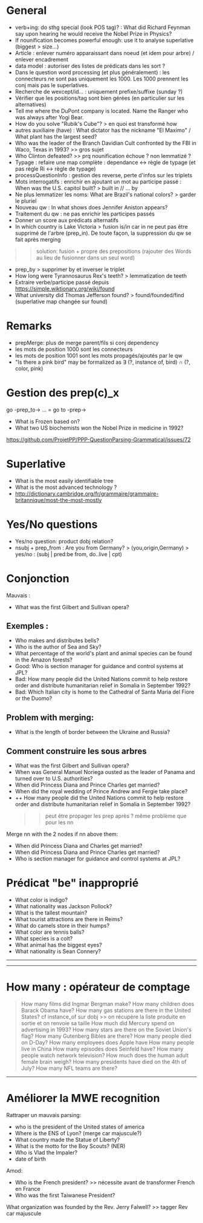 General
=======

* verb+ing: do sthg special (look POS tag)? : What did Richard Feynman say upon hearing he would receive the Nobel Prize in Physics?
* If nounification becomes powerful enough: use it to analyse superlative (biggest > size...)
* Article : enlever numéro apparaissant dans noeud (et idem pour arbre) / enlever encadrement
* data model : autoriser des listes de prédicats dans les sort ?
* Dans le question word processing (et plus généralement) : les connecteurs ne sont pas uniquement les 1000. Les 1000 prennent les conj mais pas le superlatives.
* Recherche de wexcept/id... : uniquement prefixe/suffixe (sunday ?)
* Vérifier que les positions/tag sont bien gérées (en particulier sur les alternatives)
* Tell me where the DuPont company is located. Name the Ranger who was always after Yogi Bear.
* How do you solve "Rubik's Cube"? > en quoi est transformé how
* autres auxiliaire (have) : What dictator has the nickname "El Maximo" / What plant has the largest seed?
* Who was the leader of the Branch Davidian Cult confronted by the FBI in Waco, Texas in 1993?    >> gros sujet
* Who Clinton defeated?                                                                           >> prq nounification échoue ? non lemmatizé ?
* Typage : refaire une map complète : dependance <-> règle de typage (et pas règle Ri <-> règle de typage)
* processQuestionInfo : gestion des reverse, perte d'infos sur les triplets
* Mots interrogatifs : enrichir en ajoutant un mot au participe passé : When was the U.S. capitol built? > built in // ... by
* Ne plus lemmatizer les noms: What are Brazil's national colors? > garder le pluriel
* Nouveau qw : In what shows does Jennifer Aniston appears?
* Traitement du qw : ne pas enrichir les participes passés
* Donner un score aux prédicats alternatifs
* In which country is Lake Victoria > fusion is/in car in ne peut pas être supprimé de l'arbre (prep_in). De toute façon, la suppression du qw se fait après merging
 >> solution: fusion + propre des prepositions (rajouter des Words au lieu de fusionner dans un seul word)
* prep_by > supprimer by et inverser le triplet
* How long were Tyrannosaurus Rex's teeth? > lemmatization de teeth
* Extraire verbe/participe passé depuis https://simple.wiktionary.org/wiki/found
* What university did Thomas Jefferson found? > found/founded/find (superlative map changée sur found)

Remarks
=======

* prepMerge: plus de merge parent/fils si conj dependency
* les mots de position 1000 sont les connecteurs
* les mots de position 1001 sont les mots propagés/ajoutés par le qw
* "Is there a pink bird" may be formalized as ∃ (?, instance of, bird) ∩ (?, color, pink)

Gestion des prep(c)_x
=====================

go -prep_to-> ... = go to -prep->
* What is Frozen based on?
* What two US biochemists won the Nobel Prize in medicine in 1992?

https://github.com/ProjetPP/PPP-QuestionParsing-Grammatical/issues/72

Superlative
===========

* What is the most easily identifiable tree
* What is the most advanced technology ?
* http://dictionary.cambridge.org/fr/grammaire/grammaire-britannique/most-the-most-mostly

Yes/No questions
================

* Yes/no question: product dobj relation?
* nsubj + prep_from                 : Are you from Germany?                     > (you,origin,Germany) > yes/no : (subj | pred:be from, do..live | cpt)

Conjonction
===========

Mauvais : 
  * What was the first Gilbert and Sullivan opera?

Exemples :
----------
* Who makes and distributes bells?
* Who is the author of Sea and Sky?
* What percentage of the world's plant and animal species can be found in the Amazon forests?
* Good: Who is section manager for guidance and control systems at JPL?
* Bad: How many people did the United Nations commit to help restore order and distribute humanitarian relief in Somalia in September 1992?
* Bad: Which Italian city is home to the Cathedral of Santa Maria del Fiore or the Duomo?

Problem with merging:
---------------------
* What is the length of border between the Ukraine and Russia?

Comment construire les sous arbres
----------------------------------
* What was the first Gilbert and Sullivan opera?
* When was General Manuel Noriega ousted as the leader of Panama and turned over to U.S. authorities?
* When did Princess Diana and Prince Charles get married?
* When did the royal wedding of Prince Andrew and Fergie take place?
* ++ How many people did the United Nations commit to help restore order and distribute humanitarian relief in Somalia in September 1992?
    >> peut être propager les prep après ?
    >> même problème que pour les nn

Merge nn with the 2 nodes if nn above them:
 - When did Princess Diana and Charles get married?
 - When did Princess Diana and Prince Charles get married?
 - Who is section manager for guidance and control systems at JPL?

Prédicat "be" inapproprié
========================

* What color is indigo?
* What nationality was Jackson Pollock?
* What is the tallest mountain?
* What tourist attractions are there in Reims?
* What do camels store in their humps?
* What color are tennis balls?
* What species is a colt?
* What animal has the biggest eyes?
* What nationality is Sean Connery?
_________________________________________________________________________________________________________________________________
_________________________________________________________________________________________________________________________________

__How many__ : opérateur de comptage 
====================================

> How many films did Ingmar Bergman make?
> How many children does Barack Obama have?
> How many gas stations are there in the United States?
> cf instance_of sur dobj >> on récupère la liste produite en sortie et on renvoie sa taille
> How much did Mercury spend on advertising in 1993?
> How many stars are there on the Soviet Union's flag?
> How many Gutenberg Bibles are there?
> How many people died on D-Day?
> How many employees does Apple have
> How many people live in China
> How many episodes does Seinfeld have?
> How many people watch network television?
> How much does the human adult female brain weigh?
> How many presidents have died on the 4th of July?
> How many NFL teams are there?

_________________________________________________________________________________________________________________________________

Améliorer la MWE recognition
============================

Rattraper un mauvais parsing:
  * who is the president of the United states of america
  * Where is the ENS of Lyon? (merge car majuscule?)
  * What country made the Statue of Liberty?
  * What is the motto for the Boy Scouts? (NER)
  * Who is Vlad the Impaler?
  * date of birth

Amod:
  * Who is the French president? >> nécessite avant de transformer French en France
  * Who was the first Taiwanese President?

What organization was founded by the Rev. Jerry Falwell? >> tagger Rev car majuscule

